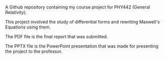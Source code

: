 A Github repository containing my course project for PHY442 (General Relativity).

This project involved the study of differential forms and rewriting Maxwell's Equations using them. 

The PDF file is the final report that was submitted. 

The PPTX file is the PowerPoint presentation that was made for presenting the project to the professor.
